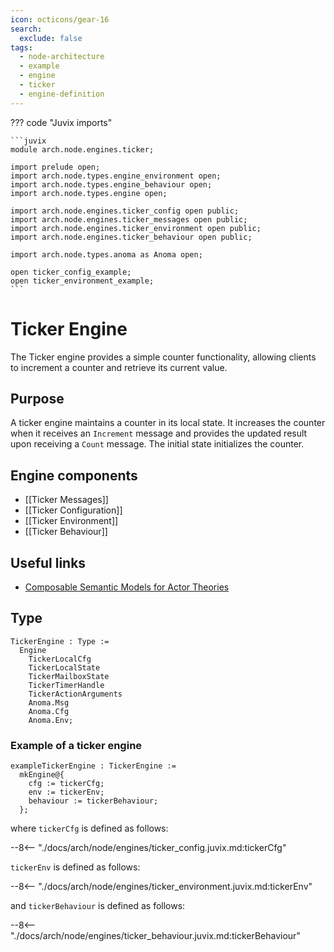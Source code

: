 ```yaml
---
icon: octicons/gear-16
search:
  exclude: false
tags:
  - node-architecture
  - example
  - engine
  - ticker
  - engine-definition
---
```


??? code "Juvix imports"

    ```juvix
    module arch.node.engines.ticker;

    import prelude open;
    import arch.node.types.engine_environment open;
    import arch.node.types.engine_behaviour open;
    import arch.node.types.engine open;

    import arch.node.engines.ticker_config open public;
    import arch.node.engines.ticker_messages open public;
    import arch.node.engines.ticker_environment open public;
    import arch.node.engines.ticker_behaviour open public;

    import arch.node.types.anoma as Anoma open;

    open ticker_config_example;
    open ticker_environment_example;
    ```

# Ticker Engine

The Ticker engine provides a simple counter functionality, allowing
clients to increment a counter and retrieve its current value.

## Purpose

A ticker engine maintains a counter in its local state. It increases the counter
when it receives an `Increment` message and provides the updated result upon
receiving a `Count` message. The initial state initializes the counter.

## Engine components

- [[Ticker Messages]]
- [[Ticker Configuration]]
- [[Ticker Environment]]
- [[Ticker Behaviour]]

## Useful links

- [Composable Semantic Models for Actor Theories](https://citeseerx.ist.psu.edu/document?repid=rep1&type=pdf&doi=18475015c7c46d38292833ddda32dc88b5655160)

## Type

<!-- --8<-- [start:TickerEngine] -->
```juvix
TickerEngine : Type :=
  Engine
    TickerLocalCfg
    TickerLocalState
    TickerMailboxState
    TickerTimerHandle
    TickerActionArguments
    Anoma.Msg
    Anoma.Cfg
    Anoma.Env;
```
<!-- --8<-- [end:TickerEngine] -->

### Example of a ticker engine

<!-- --8<-- [start:exampleTickerEngine] -->
```juvix
exampleTickerEngine : TickerEngine :=
  mkEngine@{
    cfg := tickerCfg;
    env := tickerEnv;
    behaviour := tickerBehaviour;
  };
```
<!-- --8<-- [end:exampleTickerEngine] -->

where `tickerCfg` is defined as follows:

--8<-- "./docs/arch/node/engines/ticker_config.juvix.md:tickerCfg"

`tickerEnv` is defined as follows:

--8<-- "./docs/arch/node/engines/ticker_environment.juvix.md:tickerEnv"

and `tickerBehaviour` is defined as follows:

--8<-- "./docs/arch/node/engines/ticker_behaviour.juvix.md:tickerBehaviour"
